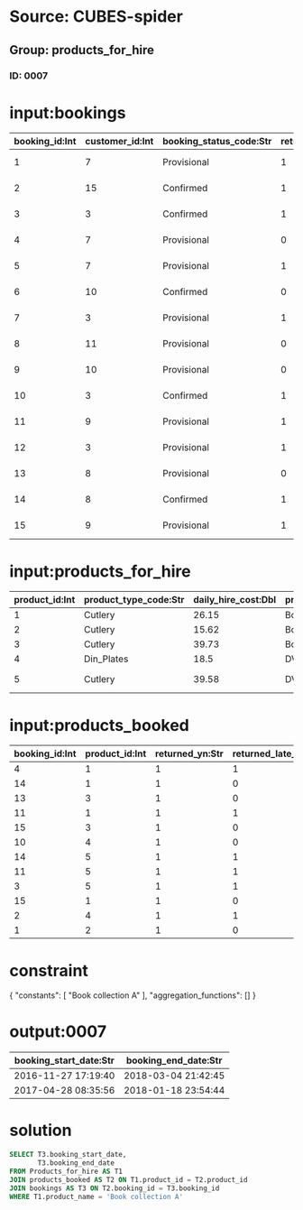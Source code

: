 # Source: CUBES-spider
## Group: products_for_hire
### ID: 0007

# input:bookings

| booking_id:Int | customer_id:Int | booking_status_code:Str | returned_damaged_yn:Str | booking_start_date:Str | booking_end_date:Str | count_hired:Str | amount_payable:Dbl | amount_of_discount:Dbl | amount_outstanding:Dbl | amount_of_refund:Dbl |
|---|---|---|---|---|---|---|---|---|---|---|
| 1 | 7 | Provisional | 1 | 2016-12-07 23:39:17 | 2018-02-01 16:39:13 | 298 | 214.39 | 71.45 | 28.22 | 179.14 |
| 2 | 15 | Confirmed | 1 | 2017-06-16 11:42:31 | 2018-02-19 21:53:31 | 331 | 386.92 | 83.82 | 57.62 | 183.68 |
| 3 | 3 | Confirmed | 1 | 2017-04-04 11:02:43 | 2018-02-01 09:30:50 | 729 | 351.32 | 49.26 | 66.01 | 135.94 |
| 4 | 7 | Provisional | 0 | 2017-06-05 17:56:01 | 2017-12-02 00:37:00 | 152 | 272.08 | 45.06 | 38.87 | 100.78 |
| 5 | 7 | Provisional | 1 | 2016-11-06 20:54:26 | 2017-10-11 03:00:15 | 546 | 338.1 | 79.34 | 32.99 | 191.31 |
| 6 | 10 | Confirmed | 0 | 2016-06-05 05:18:17 | 2018-01-14 00:29:01 | 282 | 209.41 | 27.78 | 52.62 | 192.02 |
| 7 | 3 | Provisional | 1 | 2017-07-15 06:28:54 | 2017-11-28 08:11:52 | 236 | 322.87 | 39.27 | 56.02 | 126.1 |
| 8 | 11 | Provisional | 0 | 2016-09-26 01:09:20 | 2018-03-24 21:21:32 | 746 | 303.3 | 61.55 | 68.02 | 145.63 |
| 9 | 10 | Provisional | 0 | 2017-05-24 16:16:29 | 2018-03-07 17:39:04 | 846 | 374.59 | 50.93 | 26.04 | 130.87 |
| 10 | 3 | Confirmed | 1 | 2016-05-06 03:50:49 | 2017-08-30 04:33:23 | 857 | 320.73 | 39.16 | 27.81 | 112.63 |
| 11 | 9 | Provisional | 1 | 2017-04-11 00:39:03 | 2017-10-02 07:28:09 | 488 | 273.28 | 48.73 | 73.88 | 181.19 |
| 12 | 3 | Provisional | 1 | 2017-02-27 12:04:35 | 2018-02-06 19:27:09 | 914 | 281.09 | 26.37 | 22.97 | 110.39 |
| 13 | 8 | Provisional | 0 | 2016-11-27 17:19:40 | 2018-03-04 21:42:45 | 499 | 286.47 | 89.05 | 36.79 | 143.99 |
| 14 | 8 | Confirmed | 1 | 2016-04-25 11:04:18 | 2018-01-01 10:19:20 | 843 | 221.57 | 24.19 | 64.01 | 161.9 |
| 15 | 9 | Provisional | 1 | 2017-04-28 08:35:56 | 2018-01-18 23:54:44 | 994 | 306.26 | 78.31 | 93.88 | 124.95 |

# input:products_for_hire

| product_id:Int | product_type_code:Str | daily_hire_cost:Dbl | product_name:Str | product_description:Str |
|---|---|---|---|---|
| 1 | Cutlery | 26.15 | Book collection C | Anna Karenina |
| 2 | Cutlery | 15.62 | Book collection B | War and Peace |
| 3 | Cutlery | 39.73 | Book collection A | The Great Gatsby |
| 4 | Din_Plates | 18.5 | DVD collection A | Twilight |
| 5 | Cutlery | 39.58 | DVD collection B | One Hundred Years of Solitude |

# input:products_booked

| booking_id:Int | product_id:Int | returned_yn:Str | returned_late_yn:Str | booked_count:Int | booked_amount:Dbl |
|---|---|---|---|---|---|
| 4 | 1 | 1 | 1 | 5 | 309.73 |
| 14 | 1 | 1 | 0 | 3 | 102.76 |
| 13 | 3 | 1 | 0 | 4 | 151.68 |
| 11 | 1 | 1 | 1 | 1 | 344.38 |
| 15 | 3 | 1 | 0 | 2 | 236.13 |
| 10 | 4 | 1 | 0 | 6 | 123.43 |
| 14 | 5 | 1 | 1 | 6 | 351.38 |
| 11 | 5 | 1 | 1 | 3 | 146.01 |
| 3 | 5 | 1 | 1 | 3 | 189.16 |
| 15 | 1 | 1 | 0 | 1 | 398.68 |
| 2 | 4 | 1 | 1 | 9 | 290.72 |
| 1 | 2 | 1 | 0 | 5 | 110.2 |

# constraint

{
  "constants": [
    "Book collection A"
  ],
  "aggregation_functions": []
}

# output:0007

| booking_start_date:Str | booking_end_date:Str |
|---|---|
| 2016-11-27 17:19:40 | 2018-03-04 21:42:45 |
| 2017-04-28 08:35:56 | 2018-01-18 23:54:44 |

# solution

```sql
SELECT T3.booking_start_date,
       T3.booking_end_date
FROM Products_for_hire AS T1
JOIN products_booked AS T2 ON T1.product_id = T2.product_id
JOIN bookings AS T3 ON T2.booking_id = T3.booking_id
WHERE T1.product_name = 'Book collection A'
```
